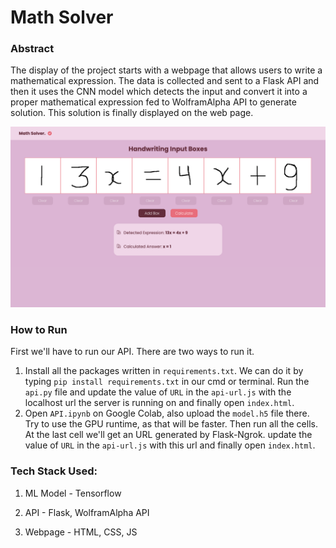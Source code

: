 # Math Solver
### Abstract

The display of the project starts with a webpage that allows users to write a mathematical expression. The data is collected and sent to a Flask API and then it uses the CNN model which detects the input and convert it into a proper mathematical expression fed to WolframAlpha API to generate solution. This solution is finally displayed on the web page.

![alt text](https://raw.githubusercontent.com/KaniUni/Math-Solver/main/screenshot.png)

### How to Run
First we'll have to run our API. There are two ways to run it.
1. Install all the packages written in `requirements.txt`. We can do it by typing `pip install requirements.txt` in our cmd or terminal. Run the `api.py` file and update the value of `URL` in the `api-url.js` with the localhost url the server is running on and finally open `index.html`.
2. Open `API.ipynb` on Google Colab, also upload the `model.h5` file there. Try to use the GPU runtime, as that will be faster. Then run all the cells. At the last cell we'll get an URL generated by Flask-Ngrok. update the value of `URL` in the `api-url.js` with this url and finally open `index.html`.


### Tech Stack Used:
1. ML Model - Tensorflow

2. API - Flask, WolframAlpha API

3. Webpage - HTML, CSS, JS


